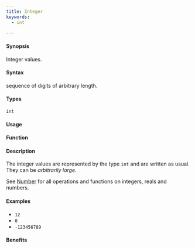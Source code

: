 ```yaml
---
title: Integer
keywords:
  - int

---
```


#### Synopsis

Integer values.

#### Syntax

sequence of digits of arbitrary length.

#### Types

`int`

#### Usage

#### Function

#### Description

The integer values are represented by the type `int` and are written as usual. They can be _arbitrarily large_.

See [Number](/docs//Rascal/Expressions/Values/Number) for all operations and functions on integers, reals and numbers.

#### Examples

*  `12`
*  `0`
*  `-123456789`

#### Benefits


